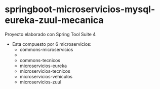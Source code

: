 # springboot-microservicios-mysql-eureka-zuul-mecanica

Proyecto elaborado con Spring Tool Suite 4
- Esta compuesto por 6 microservicios:
  - commons-microservicios
  - 
  - commons-tecnicos
  - microservicios-eureka
  - microservicios-tecnicos
  - microservicios-vehiculos
  - microservicios-zuul



 
